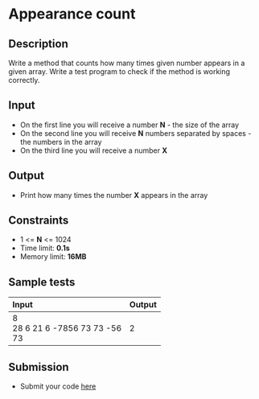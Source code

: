 # Appearance count

## Description
Write a method that counts how many times given number appears in a given array.
Write a test program to check if the method is working correctly.

## Input
- On the first line you will receive a number **N** - the size of the array
- On the second line you will receive **N** numbers separated by spaces - the numbers in the array
- On the third line you will receive a number **X**

## Output
- Print how many times the number **X** appears in the array

## Constraints
- 1 <= **N** <= 1024
- Time limit: **0.1s**
- Memory limit: **16MB**

## Sample tests

| Input | Output |
|:------|:-------|
| 8<br>28 6 21 6 -7856 73 73 -56<br>73 | 2 |

## Submission
- Submit your code [here](http://bgcoder.com/Contests/Compete/Index/361#3)
